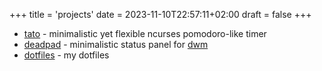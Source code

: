 +++
title = 'projects'
date = 2023-11-10T22:57:11+02:00
draft = false
+++
- [tato](https://github.com/f1sty/tato) - minimalistic yet flexible ncurses pomodoro-like timer
- [deadpad](https://github.com/f1sty/deadpan) - minimalistic status panel for [dwm](https://dwm.suckless.org/)
- [dotfiles](https://github.com/f1sty/dotfiles) - my dotfiles
